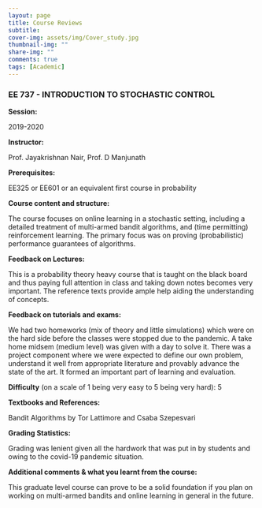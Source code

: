 ```yaml
---
layout: page
title: Course Reviews
subtitle:
cover-img: assets/img/Cover_study.jpg
thumbnail-img: ""
share-img: ""
comments: true
tags: [Academic]
---
```



### EE 737 - INTRODUCTION TO STOCHASTIC CONTROL



**Session:**


2019-2020


**Instructor:**


Prof. Jayakrishnan Nair, Prof. D Manjunath


**Prerequisites:**


EE325 or EE601 or an equivalent first course in probability


**Course content and structure:**


The course focuses on online learning in a stochastic setting, including a detailed treatment of multi-armed bandit algorithms, and (time permitting) reinforcement learning. The primary focus was on proving (probabilistic) performance guarantees of algorithms.


**Feedback on Lectures:**


This is a probability theory heavy course that is taught on the black board and thus paying full attention in class and taking down notes becomes very important. The reference texts provide ample help aiding the understanding of concepts.


**Feedback on tutorials and exams:**


We had two homeworks (mix of theory and little simulations) which were on the hard side before the classes were stopped due to the pandemic. A take home midsem (medium level) was given with a day to solve it. There was a project component where we were expected to define our own problem, understand it well from appropriate literature and provably advance the state of the art. It formed an important part of learning and evaluation.


**Difficulty**
(on a scale of 1 being very easy to 5 being very hard): 5


**Textbooks and References:**


Bandit Algorithms by Tor Lattimore and Csaba Szepesvari


**Grading Statistics:**

Grading was lenient given all the hardwork that was put in by students and owing to the covid-19 pandemic situation.

**Additional comments & what you learnt from the course:**

This graduate level course can prove to be a solid foundation if you plan on working on multi-armed bandits and online learning in general in the future.